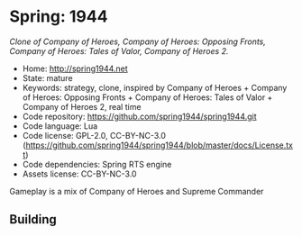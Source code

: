# Spring: 1944

_Clone of Company of Heroes, Company of Heroes: Opposing Fronts, Company of Heroes: Tales of Valor, Company of Heroes 2._

- Home: http://spring1944.net
- State: mature
- Keywords: strategy, clone, inspired by Company of Heroes + Company of Heroes: Opposing Fronts + Company of Heroes: Tales of Valor + Company of Heroes 2, real time
- Code repository: https://github.com/spring1944/spring1944.git
- Code language: Lua
- Code license: GPL-2.0, CC-BY-NC-3.0 (https://github.com/spring1944/spring1944/blob/master/docs/License.txt)
- Code dependencies: Spring RTS engine
- Assets license: CC-BY-NC-3.0

Gameplay is a mix of Company of Heroes and Supreme Commander

## Building
